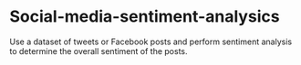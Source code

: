 # Social-media-sentiment-analysics
Use a dataset of tweets or Facebook posts and perform sentiment analysis to determine the overall sentiment of the posts.
